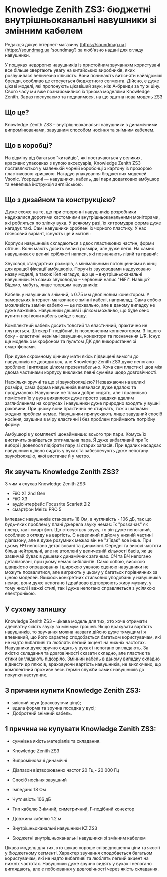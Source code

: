 # Knowledge Zenith ZS3: бюджетні внутрішньоканальні навушники зі змінним кабелем

Редакція дякує інтернет-магазину [https://soundmag.ua](https://soundmag.ua 'soundmag') за люб'язно надані для огляду навушники.

У пошуках недорогих навушників із пристойним звучанням користувачі все більше звертають увагу на китайських виробників, яких розлучилася величезна кількість. Вони починають витісняти найвідоміші бренди, особливо це стосується бюджетного сегмента. Дійсно, є дуже цікаві моделі, які пропонують цікавіший звук, ніж А-бренди за ту ж ціну. Свого часу ми вже познайомилися із трьома моделями Knowledge Zenith. Зараз послухаємо та подивимося, на що здатна нова модель ZS3

## Що це?

Knowledge Zenith ZS3 – внутрішньоканальні навушники з динамічними випромінювачами, завушним способом носіння та знімним кабелем.

## Що в коробці?

На відміну від багатьох "китайців", які постачаються у великих, красивих упаковках з купою аксесуарів, Knowledge Zenith ZS3 поставляються у маленькій чорній коробочці з картону із прозорою пластиковою кришкою. Нагадує упакування бюджетних моделей Vsonic. Усередині — навушники, кабель, дві пари додаткових амбушюр та невелика інструкція англійською.

## Що з дизайном та конструкцією?

Дуже схоже на те, що при створенні навушників розробники надихалися дорогими кастомними внутрішньоканальними моніторами, які робляться по зліпку вуха. У всякому разі, їх хитромудра форма дуже нагадує такі. Самі навушники зроблені із чорного пластику. У нас глянсовий варіант, існують ще й матові:

Корпуси навушників складаються з двох пластикових частин, форми обтічні. Вони мають досить великі розміри, але дуже легкі. На самих навушниках є великі сріблясті написи, які позначають лівий та правий:

Звуковод стандартних розмірів, з мінімальними потовщеннями в кінці для кращої фіксації амбушюрів. Поруч із звуководами надруковано назву моделі, а також Кеп нагадує, що це – внутрішньоканальні навушники. На самих звуководах – червоний напис "HiFi". Навіщо? Відомо, мабуть, лише творцям навушників:

Кабель у навушників знімний, з 0.75 мм двопіновим конектором. У заморських інтернет-магазинах є змінні кабелі, наприклад. Сама собою можливість заміни кабелю — це похвально, але в даному випадку не дуже важливо. Навушники дешеві і цілком можливо, що буде сенс купити нові коли кабель вийде з ладу.

Комплектний кабель досить товстий та еластичний, практично не плутається. Штекер Г-подібний, із позолоченим коннекотором. З іншого боку - еластичні незнімні завушини, конектори та позначення L/R. Існує ще модель з мікрофоном та пультом ДК для використання зі смартфонами.

При дуже скромному ціннику мати якісь підвищені вимоги до навушників не доводиться, але Knowledge Zenith ZS3 дуже непогано зроблено і виглядає цілком презентабельно. Хоча сам пластик і шов між двома частинами корпусу викликає певні сумніви щодо довговічності.

Наскільки зручні та що зі звукоізоляцією?
Незважаючи на великі розміри, сама форма навушників виявилася дуже вдалою та продуманою. Навушники не тільки добре сидять, але і правильно помістити їх у вуха виявилося дуже просто завдяки вдалим заглибленням на корпусах і навушники дуже природно входять у вушні раковини. При цьому вони практично не стирчать, тож з шапками жодних проблем немає. Навушники припускають лише завушний спосіб носіння, заушини в міру еластичні і без проблем приймають потрібну форму:

Амбушюрів у комплекті щонайменше: всього три пари. Комусь їх вистачить знайдеться оптимальна пара. Я дуже вибагливий при їх виборі і довелося підібрати пару зі старих запасів. При вдалих насадках навушники щільно сидять у вухах та забезпечують дуже непогану звукоізоляцію, якої вистачає й у метро.

## Як звучать Knowledge Zenith ZS3?

З чим я слухав Knowledge Zenith ZS3:

- FiiO X1 2nd Gen
- FiiO X3
- аудіоінтерфейс Focusrite Scarlett 2i2
- смартфон Meizu PRO 5

Імпеданс навушників становить 18 Ом, а чутливість - 106 дБ, так що будь-яких проблем у плані джерела звуку немає: їх "розкачає" як плеєр, так і смартфон. Що стосується звуку, то він дуже непоганий, особливо з огляду на вартість. Є невеликий підйом у нижній частині діапазону, але в дуже розумних межах він не "з'їдає" все інше. При цьому НЧ непогано деталізовані та динамічні. Середні та високі частоти більш нейтральні, але не втоплені у величезній кількості басів, як це зазвичай буває в дешевих динамічних затичках. СЧ та ВЧ непогано деталізовані, при цьому немає сибілянтів. Само собою, високою швидкістю опрацювання і широкою уявною сценою навушники не можуть похвалитися, але виграють у цьому у багатьох порівнянних за ціною моделей. Якихось конкретних стильових уподобань у навушників немає, вони дуже непогано і драйвово відтворюють живу музику, у тому числі і важкі стилі, так і дуже непогано справляється з усілякою електронікою.

## У сухому залишку

Knowledge Zenith ZS3 – цікава модель для тих, хто хоче отримати адекватну якість звуку за мінімум грошей. Якщо врахувати вартість навушників, то звучання можна назвати дійсно дуже тямущим і я впевнений, що його характер сподобається багатьом користувачам, які не надто вибагливі та люблять легкий акцент на нижніх частотах. Навушники дуже зручно сидять у вухах і непогано виглядають. За якістю складання та довговічності сказати складно, але пластик та стики виглядають підозріло. Змінний кабель в даному випадку складно віднести до плюсів, враховуючи вартість навушників, не виключено, що комплектний проживе весь термін служби самих навушників до покупки наступних.

## 3 причини купити Knowledge Zenith ZS3:

- якісний звук (враховуючи ціну);
- вдала форма та зручна посадка у вусі;
- Добротний знімний кабель.

## 1 причина не купувати Knowledge Zenith ZS3:

- сумнівна якість матеріалів та складання.

- Knowledge Zenith ZS3
- Випромінювачі динамічні
- Діапазон відтворюваних частот 20 Гц - 20 000 Гц
- Спосіб носіння завушний
- Імпеданс 18 Ом
- Чутливість 106 дБ
- Тип кабелю Знімний, симетричний, Г-подібний конектор
- Довжина кабелю 1.2 м
- Внутрішньоканальні навушники KZ ZS3
- Бюджетні внутрішньоканальні навушники зі змінним кабелем

Цікава модель для тих, хто шукає хороше співвідношення ціни та якості у бюджетному сегменті. Характер звучання сподобається багатьом користувачам, які не надто вибагливі та люблять легкий акцент на нижніх частотах. Навушники дуже зручно сидять у вухах і непогано виглядають, але є побоювання у довговічності через якість складання.

